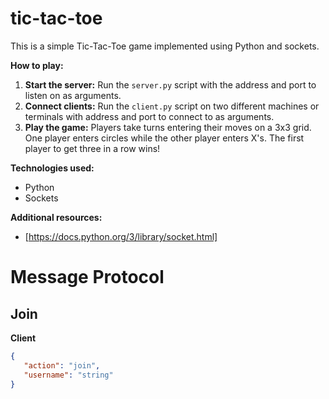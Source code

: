 # tic-tac-toe

This is a simple Tic-Tac-Toe game implemented using Python and sockets.

**How to play:**
1. **Start the server:** Run the `server.py` script with the address and port to listen on as arguments.
2. **Connect clients:** Run the `client.py` script on two different machines or terminals with address and port to connect to as arguments.
3. **Play the game:** Players take turns entering their moves on a 3x3 grid. One player enters circles while the other player enters X's. The first player to get three in a row wins!

**Technologies used:**
* Python
* Sockets

**Additional resources:**
* [https://docs.python.org/3/library/socket.html]

# Message Protocol

## Join
**Client**
 ```json
{
    "action": "join",
    "username": "string" 
}
